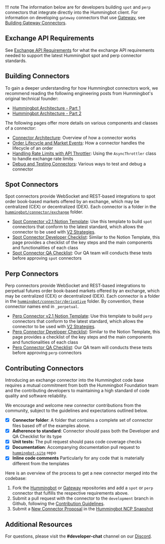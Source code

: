 !!! note
    The information below are for developers building `spot` and `perp` connectors that integrate directly into the Hummingbot client. For information on developing `gateway` connectors that use [Gateway](/gateway), see [Building Gateway Connectors](/gateway/adding-dex-connectors).

## Exchange API Requirements

See [Exchange API Requirements](/developers/connectors/build) for what the exchange API requirements needed to support the latest Hummingbot spot and perp connector standards.

## Building Connectors

To gain a deeper understanding for how Hummingbot connectors work, we recommend reading the following engineering posts from Hummingbot's original technical founder:

- [Hummingbot Architecture - Part 1](/academy-content/hummingbot-architecture---part-1/)
- [Hummingbot Architecture - Part 2](/academy-content/hummingbot-architecture---part-2/)

The following pages offer more details on various components and classes of a connector:

- [Connector Architecture](/developers/connectors/architecture/): Overview of how a connector works
- [Order Lifecycle and Market Events](/developers/connectors/architecture/order_lifecycle): How a connector handles the lifecycle of an order
- [Handling Rate Limits with API Throttler](/developers/connectors/api_throttler): Using the `AsyncThrottler` class to handle exchange rate limits
- [Debug and Testing Connectors](/developers/connectors/debug): Various ways to test and debug a connector

## Spot Connectors

Spot connectors provide WebSocket and REST-based integrations to spot order book-based markets offered by an exchange, which may be centralized (CEX) or decentralized (DEX). Each connector is a folder in the [`hummingbot/connector/exchange`](https://github.com/hummingbot/hummingbot/tree/master/hummingbot/connector/exchange) folder.

* [Spot Connector v2.1 Notion Template](https://hummingbot-foundation.notion.site/Spot-Connector-v2-1-1cc43830938445c9974f43ef861d59f1): Use this template to build `spot` connectors that conform to the latest standard, which allows the connector to be used with [V2 Strategies](/strategies). 
* [Spot Connector Developer Checklist](/developers/connectors/spot-connector-checklist/): Similar to the Notion Template, this page provides a checklist of the key steps and the main components and functionalities of each class
* [Spot Connector QA Checklist](/developers/connectors/test/): Our QA team will conducts these tests before approving `spot` connectors

## Perp Connectors

Perp connectors provide WebSocket and REST-based integrations to perpetual futures order book-based markets offered by an exchange, which may be centralized (CEX) or decentralized (DEX). Each connector is a folder in the [`hummingbot/connector/derivative`](https://github.com/hummingbot/hummingbot/tree/master/hummingbot/connector/derivative) folder. By convention, these connector names end in `_perpetual`.

* [Perp Connector v2.1 Notion Template](https://hummingbot-foundation.notion.site/Perp-Connector-v2-1-57d8391eb54c40929f77067355fd551e): Use this template to build `perp` connectors that conform to the latest standard, which allows the connector to be used with [V2 Strategies](/strategies).
* [Perp Connector Developer Checklist](/developers/connectors/perp-connector-checklist/): Similar to the Notion Template, this page provides a checklist of the key steps and the main components and functionalities of each class
* [Perp Connector QA Checklist](/developers/connectors/test-perp/): Our QA team will conducts these tests before approving `perp` connectors

## Contributing Connectors

Introducing an exchange connector into the Hummingbot code base requires a mutual commitment from both the Hummingbot Foundation team and the contributing developers to maintaining a high standard of code quality and software reliability.

We encourage and welcome new connector contributions from the community, subject to the guidelines and expectations outlined below.

- [x] **Connector folder**: A folder that contains a complete set of connector files based off of the examples above.
- [x] **Adherence to standard**: Connector should pass both the Developer and QA Checklist for its type
- [x] **Unit tests:** The pull request should pass code coverage checks
- [x] **Documentation**: Accompanying documentation pull request to [`hummingbot-site`](https://github.com/hummingbot/hummingbot-site) repo
- [x] **Inline code comments** Particularly for any code that is materially different from the templates

Here is an overview of the process to get a new connector merged into the codebase:

1. Fork the [Hummingbot](https://github.com/hummingbot/hummingbot) or [Gateway](https://github.com/hummingbot/gateway) repositories and add a `spot` or `perp` connector that fulfills the respective requirements above.
2. Submit a pull request with the connector to the `development` branch in Github, following the [Contribution Guidelines](../contributions.md).
3. Submit a [New Connector Proposal](/governance/proposals) in the [Hummingbot NCP Snapshot](https://snapshot.org/#/hbot-ncp.eth)

## Additional Resources

For questions, please visit the **#developer-chat** channel on our [Discord](https://discord.gg/hummingbot).